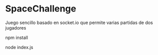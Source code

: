 # SpaceChallenge
Juego sencillo basado en socket.io que permite varias partidas de dos jugadores


npm install

node index.js
